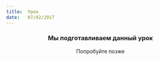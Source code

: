 ```yaml
---
title:  Урок
date:   07/02/2017
---
```


### <center>Мы подготавливаем данный урок</center>
<center>Попробуйте позже</center>